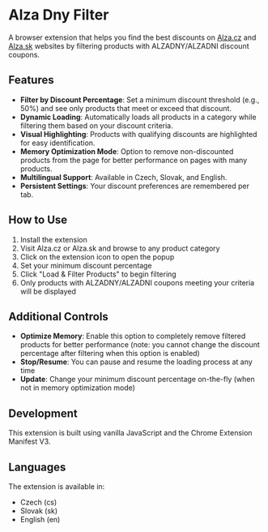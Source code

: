 # Alza Dny Filter

A browser extension that helps you find the best discounts on [Alza.cz](https://www.alza.cz) and [Alza.sk](https://www.alza.sk) websites by filtering products with ALZADNY/ALZADNI discount coupons.

## Features

- **Filter by Discount Percentage**: Set a minimum discount threshold (e.g., 50%) and see only products that meet or exceed that discount.
- **Dynamic Loading**: Automatically loads all products in a category while filtering them based on your discount criteria.
- **Visual Highlighting**: Products with qualifying discounts are highlighted for easy identification.
- **Memory Optimization Mode**: Option to remove non-discounted products from the page for better performance on pages with many products.
- **Multilingual Support**: Available in Czech, Slovak, and English.
- **Persistent Settings**: Your discount preferences are remembered per tab.

## How to Use

1. Install the extension
2. Visit Alza.cz or Alza.sk and browse to any product category
3. Click on the extension icon to open the popup
4. Set your minimum discount percentage
5. Click "Load & Filter Products" to begin filtering
6. Only products with ALZADNY/ALZADNI coupons meeting your criteria will be displayed

## Additional Controls

- **Optimize Memory**: Enable this option to completely remove filtered products for better performance (note: you cannot change the discount percentage after filtering when this option is enabled)
- **Stop/Resume**: You can pause and resume the loading process at any time
- **Update**: Change your minimum discount percentage on-the-fly (when not in memory optimization mode)

## Development

This extension is built using vanilla JavaScript and the Chrome Extension Manifest V3.

## Languages

The extension is available in:
- Czech (cs)
- Slovak (sk)
- English (en)